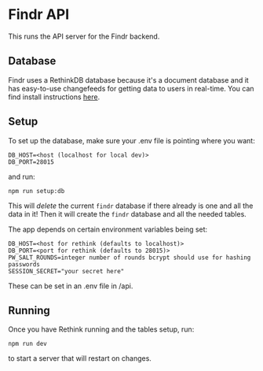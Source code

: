 # Findr API

This runs the API server for the Findr backend.

## Database

Findr uses a RethinkDB database because it's a document database and it has easy-to-use changefeeds for getting data to users in real-time. You can find install instructions [here](https://rethinkdb.com/docs/install/).

## Setup

To set up the database, make sure your .env file is pointing where you want:

```
DB_HOST=<host (localhost for local dev)>
DB_PORT=28015
```

and run:

```
npm run setup:db
```

This will _delete_ the current `findr` database if there already is one and all the data in it! Then it will create the `findr` database and all the needed tables.

The app depends on certain environment variables being set:

```
DB_HOST=<host for rethink (defaults to localhost)>
DB_PORT=<port for rethink (defaults to 28015)>
PW_SALT_ROUNDS=integer number of rounds bcrypt should use for hashing passwords
SESSION_SECRET="your secret here"
```

These can be set in an .env file in /api.

## Running

Once you have Rethink running and the tables setup, run:

```
npm run dev
```

to start a server that will restart on changes.
